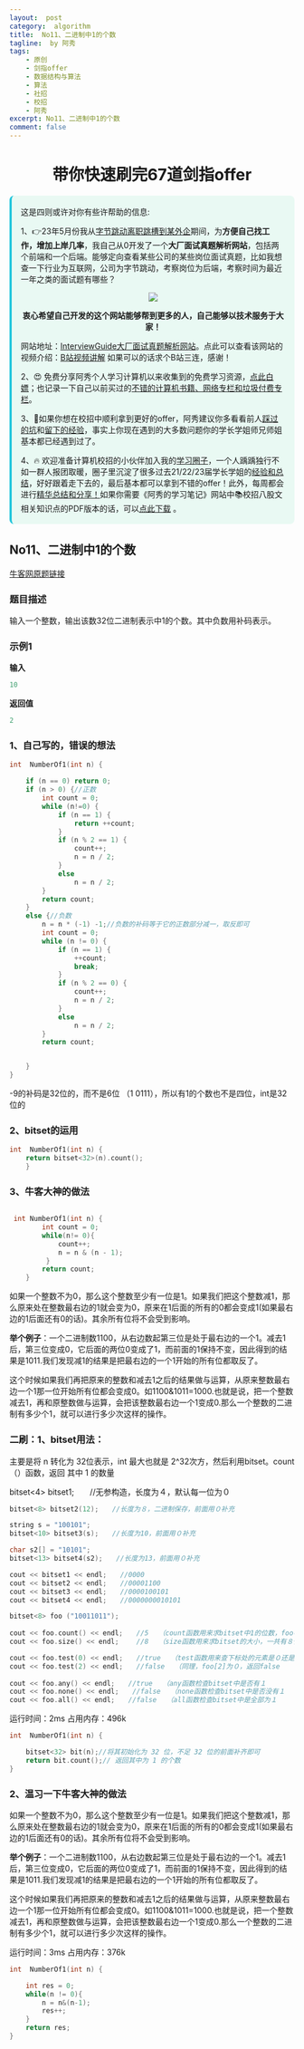 ```yaml
---
layout:  post
category:  algorithm
title:  No11、二进制中1的个数
tagline:  by 阿秀
tags:
    - 原创
    - 剑指offer
    - 数据结构与算法
    - 算法
    - 社招
    - 校招
    - 阿秀
excerpt: No11、二进制中1的个数
comment: false
---
```


<h1 align="center">带你快速刷完67道剑指offer</h1>

<div style="border-color: #24C6DC;
            background-color: #e9f9f3;         
            margin: 1rem 0;
        padding: .25rem 1rem;
        border-left-width: .3rem;
        border-left-style: solid;
        border-radius: .5rem;
        color: inherit;">
  <p>这是四则或许对你有些许帮助的信息:</p>
  <p>1、👉23年5月份我从<a style="text-decoration: underline" href="https://mp.weixin.qq.com/s/zKItpGwIkHKK4g2aOlL2rA" target="_blank">字节跳动离职跳槽到某外企</a>期间，为<span style="font-weight:bold">方便自己找工作，增加上岸几率</span>，我自己从0开发了一个<span style="font-weight:bold">大厂面试真题解析网站</span>，包括两个前端和一个后端。能够定向查看某些公司的某些岗位面试真题，比如我想查一下行业为互联网，公司为字节跳动，考察岗位为后端，考察时间为最近一年之类的面试题有哪些？
<div align="center">
  <a  style="text-decoration: underline" href="https://top.interviewguide.cn/" target="_blank">  <img src="http://oss.interviewguide.cn/img/202308091638172.png" style="zoom:100%;" /></a>
<p style="font-weight:bold">衷心希望自己开发的这个网站能够帮到更多的人，自己能够以技术服务于大家！</p>
</div>网站地址：<a style="text-decoration: underline" href="https://top.interviewguide.cn/" target="_blank">InterviewGuide大厂面试真题解析网站</a>。点此可以查看该网站的视频介绍：<a style="text-decoration: underline" href="https://www.bilibili.com/video/BV1f94y1C7BL" target="_blank">B站视频讲解</a>   如果可以的话求个B站三连，感谢！
  </p> 
  <p>2、😍
    免费分享阿秀个人学习计算机以来收集到的免费学习资源，<a style="text-decoration: underline" href="/notes/07-resources/01-free/01-introduce.html" target="_blank">点此白嫖</a>；也记录一下自己以前买过的<a style="text-decoration: underline" href="/notes/07-resources/02-precious.html" target="_blank">不错的计算机书籍、网络专栏和垃圾付费专栏</a>。
  </p>
  <p>3、🚀如果你想在校招中顺利拿到更好的offer，阿秀建议你多看看前人<a style="text-decoration: underline" href="https://www.yuque.com/tuobaaxiu/httmmc/npg1k81zeq4wfpyz" target="_blank">踩过的坑</a>和<a style="text-decoration: underline"  target="_blank" href="https://www.yuque.com/tuobaaxiu/httmmc/gge9ppd0mbu2d3dp">留下的经验</a>，事实上你现在遇到的大多数问题你的学长学姐师兄师姐基本都已经遇到过了。
  </p>
  <p>4、🔥 欢迎准备计算机校招的小伙伴加入我的<a  style="text-decoration: underline" href="https://www.yuque.com/tuobaaxiu/httmmc/xg0otqvc17wfx4u9" target="_blank">学习圈子</a>，一个人踽踽独行不如一群人报团取暖，圈子里沉淀了很多过去21/22/23届学长学姐的<a  style="text-decoration: underline" href="https://www.yuque.com/tuobaaxiu/httmmc/gge9ppd0mbu2d3dp" target="_blank">经验和总结</a>，好好跟着走下去的，最后基本都可以拿到不错的offer！此外，每周都会进行<a  style="text-decoration: underline" href="https://www.yuque.com/tuobaaxiu/httmmc/npg1k81zeq4wfpyz" target="_blank">精华总结和分享！</a>如果你需要《阿秀的学习笔记》网站中📚︎校招八股文相关知识点的PDF版本的话，可以<a style="text-decoration: underline" href="https://www.yuque.com/tuobaaxiu/httmmc/qs0yn66apvkzw0ps" target="_blank">点此下载</a> 。</p>   </div>

## **No11、二进制中1的个数** 

<font style="font-weight:normal; color:#4169E1;text-decoration:underline;" target="_blank">[牛客网原题链接](https://www.nowcoder.com/practice/8ee967e43c2c4ec193b040ea7fbb10b8?tpId=13&&tqId=11164&rp=1&ru=/ta/coding-interviews&qru=/ta/coding-interviews/question-ranking)</font>

### **题目描述**

输入一个整数，输出该数32位二进制表示中1的个数。其中负数用补码表示。

### **示例1**

**输入**

~~~c
10
~~~
**返回值**

~~~c
2
~~~



### **1、自己写的，错误的想法**

~~~cpp
int  NumberOf1(int n) {

	if (n == 0) return 0;
	if (n > 0) {//正数
		int count = 0;
		while (n!=0) {
			if (n == 1) {
				return ++count;
			}
			if (n % 2 == 1) { 
				count++; 
			    n = n / 2;
			}
			else
				n = n / 2;			
		}
		return count;
	}
	else {//负数
		n = n * (-1) -1;//负数的补码等于它的正数部分减一，取反即可
		int count = 0;
		while (n != 0) {
			if (n == 1) {
				++count;
				break;
			}
			if (n % 2 == 0) {
				count++;
				n = n / 2;
			}
			else
				n = n / 2;
		}
		return count;


	}
}
~~~

-9的补码是32位的，而不是6位 （1  0111），所以有1的个数也不是四位，int是32位的



### **2、bitset的运用**

~~~cpp
int  NumberOf1(int n) {
	return bitset<32>(n).count();
	}
~~~



### **3、牛客大神的做法**

~~~cpp

 int NumberOf1(int n) {
        int count = 0;
        while(n!= 0){
            count++;
            n = n & (n - 1);
         }
        return count;
    }
~~~

如果一个整数不为0，那么这个整数至少有一位是1。如果我们把这个整数减1，那么原来处在整数最右边的1就会变为0，原来在1后面的所有的0都会变成1(如果最右边的1后面还有0的话)。其余所有位将不会受到影响。    

**举个例子**：一个二进制数1100，从右边数起第三位是处于最右边的一个1。减去1后，第三位变成0，它后面的两位0变成了1，而前面的1保持不变，因此得到的结果是1011.我们发现减1的结果是把最右边的一个1开始的所有位都取反了。

这个时候如果我们再把原来的整数和减去1之后的结果做与运算，从原来整数最右边一个1那一位开始所有位都会变成0。如1100&1011=1000.也就是说，把一个整数减去1，再和原整数做与运算，会把该整数最右边一个1变成0.那么一个整数的二进制有多少个1，就可以进行多少次这样的操作。



### **二刷：1、bitset用法：**

主要是将 n 转化为 32位表示，int 最大也就是 2^32次方，然后利用bitset。count（）函数，返回 其中 1 的数量

bitset<4> bitset1;　　//无参构造，长度为４，默认每一位为０

```cpp
bitset<8> bitset2(12);　　//长度为８，二进制保存，前面用０补充

string s = "100101";
bitset<10> bitset3(s);　　//长度为10，前面用０补充

char s2[] = "10101";
bitset<13> bitset4(s2);　　//长度为13，前面用０补充

cout << bitset1 << endl;　　//0000
cout << bitset2 << endl;　　//00001100
cout << bitset3 << endl;　　//0000100101
cout << bitset4 << endl;　　//0000000010101

bitset<8> foo ("10011011");
 
cout << foo.count() << endl;　　//5　　（count函数用来求bitset中1的位数，foo中共有５个１
cout << foo.size() << endl;　　 //8　　（size函数用来求bitset的大小，一共有８位

cout << foo.test(0) << endl;　　//true　　（test函数用来查下标处的元素是０还是１，并返回false或true，此处foo[0]为１，返回true
cout << foo.test(2) << endl;　　//false　　（同理，foo[2]为０，返回false
  
cout << foo.any() << endl;　　//true　　（any函数检查bitset中是否有１
cout << foo.none() << endl;　　//false　　（none函数检查bitset中是否没有１
cout << foo.all() << endl;　　//false　　（all函数检查bitset中是全部为１
```



运行时间：2ms  占用内存：496k

~~~cpp
int  NumberOf1(int n) {

	bitset<32> bit(n);//将其初始化为 32 位，不足 32 位的前面补齐即可
	return bit.count();// 返回其中为 1 的个数
}
~~~



### **2、温习一下牛客大神的做法**

如果一个整数不为0，那么这个整数至少有一位是1。如果我们把这个整数减1，那么原来处在整数最右边的1就会变为0，原来在1后面的所有的0都会变成1(如果最右边的1后面还有0的话)。其余所有位将不会受到影响。    

**举个例子**：一个二进制数1100，从右边数起第三位是处于最右边的一个1。减去1后，第三位变成0，它后面的两位0变成了1，而前面的1保持不变，因此得到的结果是1011.我们发现减1的结果是把最右边的一个1开始的所有位都取反了。

这个时候如果我们再把原来的整数和减去1之后的结果做与运算，从原来整数最右边一个1那一位开始所有位都会变成0。如1100&1011=1000.也就是说，把一个整数减去1，再和原整数做与运算，会把该整数最右边一个1变成0.那么一个整数的二进制有多少个1，就可以进行多少次这样的操作。

运行时间：3ms 占用内存：376k

~~~cpp
int  NumberOf1(int n) {

	int res = 0;
    while(n != 0){
        n = n&(n-1);
        res++;
    }
	return res;
}
~~~
<p id = "二进制中1的个数"></p>


